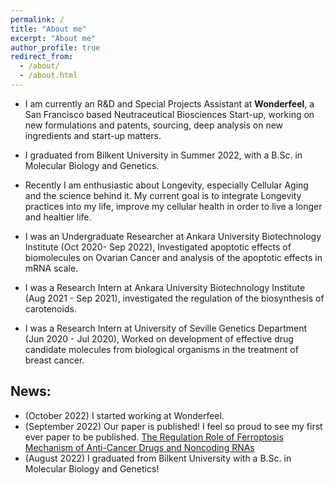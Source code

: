 ```yaml
---
permalink: /
title: "About me"
excerpt: "About me"
author_profile: true
redirect_from: 
  - /about/
  - /about.html
---
```

* I am currently an R&D and Special Projects Assistant at **Wonderfeel**, a San Francisco based Neutraceutical Biosciences Start-up, working on new formulations and patents, sourcing, deep analysis on new ingredients and start-up matters. 
* I graduated from Bilkent University in Summer 2022, with a B.Sc. in Molecular Biology and Genetics.
* Recently I am enthusiastic about Longevity, especially Cellular Aging and the science behind it. My current goal is to integrate Longevity practices into my life, improve my cellular health in order to live a longer and healtier life.

* I was an Undergraduate Researcher at Ankara University Biotechnology Institute (Oct 2020- Sep 2022), Investigated apoptotic effects of biomolecules on Ovarian Cancer and analysis of the apoptotic effects in mRNA scale. 
* I was a Research Intern at Ankara University Biotechnology Institute (Aug 2021 - Sep 2021), investigated the regulation of the biosynthesis of
carotenoids.
* I was a Research Intern at University of Seville Genetics Department (Jun 2020 - Jul 2020), Worked on development of effective drug candidate molecules from biological organisms in the treatment of breast cancer.


## News:
* (October 2022) I started working at Wonderfeel. 
* (September 2022) Our paper is published! I feel so proud to see my first ever paper to be published. [The Regulation Role of Ferroptosis Mechanism of Anti-Cancer Drugs and Noncoding RNAs](https://www.ingentaconnect.com/content/ben/cmc/2023/00000030/00000014/art00004;jsessionid=7nbdgdbr79h65.x-ic-live-03)
* (August 2022) I graduated from Bilkent University with a B.Sc. in Molecular Biology and Genetics!
